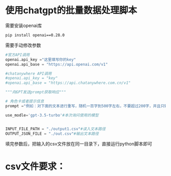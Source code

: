 # 使用chatgpt的批量数据处理脚本
需要安装openai库
    
    pip install openai==0.28.0

需要手动修改参数
```python
#官方API调用
openai.api_key ="这里填写你的key"
openai.api_base = "https://api.openai.com/v1"

#chatanywhere API调用
#openai.api_key = "key"
#openai.api_base = "https://api.chatanywhere.com.cn/v1"

"""向GPT发送prompt获取响应"""

# 角色卡或者提示信息
prompt ="例如：对下面的文本进行重写，随机一百字到500字左右，不要超过200字，并且只输出一段，你只需要重写转述部分，而不需要输出多余的东西,必须使用中文输出"

use_modle='gpt-3.5-turbo'#本次询问使用的模型


INPUT_FILE_PATH = "./output1.csv"#读入文本路径
OUTPUT_JSON_FILE = "./out.csv"#输出文本路径
```
填完参数后，把输入的csv文件放在同一目录下，直接运行python脚本即可

# csv文件要求：


